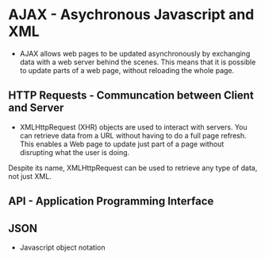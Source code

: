 # AJAX - Asychronous Javascript and XML

- AJAX allows web pages to be updated asynchronously by exchanging data with a web server behind the scenes. This means that it is possible to update parts of a web page, without reloading the whole page.

## HTTP Requests - Communcation between Client and Server

- XMLHttpRequest (XHR) objects are used to interact with servers. You can retrieve data from a URL without having to do a full page refresh. This enables a Web page to update just part of a page without disrupting what the user is doing.

Despite its name, XMLHttpRequest can be used to retrieve any type of data, not just XML.

## API - Application Programming Interface

## JSON

- Javascript object notation
